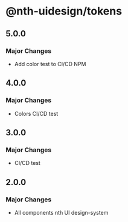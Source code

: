 # @nth-uidesign/tokens

## 5.0.0

### Major Changes

- Add color test to CI/CD NPM

## 4.0.0

### Major Changes

- Colors CI/CD test

## 3.0.0

### Major Changes

- CI/CD test

## 2.0.0

### Major Changes

- All components nth UI design-system
